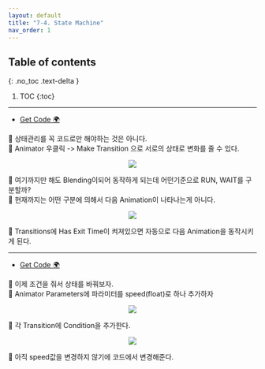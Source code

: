 ```yaml
---
layout: default
title: "7-4. State Machine"
nav_order: 1
---
```


## Table of contents
{: .no_toc .text-delta }

1. TOC
{:toc}

---

* [Get Code 🌍](https://github.com/EasyCoding-7/unity_tutorials/tree/7.4.1)

👑 상태관리를 꼭 코드로만 해야하는 것은 아니다.<br>
👑 Animator 우클릭 -> Make Transition 으로 서로의 상태로 변화를 줄 수 있다.

<p align="center">
  <img src="https://taehyungs-programming-blog.github.io/blog/assets/images/csharp/unity/unity-7-4-1.png"/>
</p>

👑 여기까지만 해도 Blending이되어 동작하게 되는데 어떤기준으로 RUN, WAIT를 구분할까?<br>
👑 현재까지는 어떤 구분에 의해서 다음 Animation이 나타나는게 아니다.

<p align="center">
  <img src="https://taehyungs-programming-blog.github.io/blog/assets/images/csharp/unity/unity-7-4-2.png"/>
</p>

👑 Transitions에 Has Exit Time이 켜져있으면 자동으로 다음 Animation을 동작시키게 된다.

---

* [Get Code 🌍](https://github.com/EasyCoding-7/unity_tutorials/tree/7.4.2)

👑 이제 조건을 줘서 상태를 바꿔보자.<br>
👑 Animator Parameters에 파라미터를 speed(float)로 하나 추가하자

<p align="center">
  <img src="https://taehyungs-programming-blog.github.io/blog/assets/images/csharp/unity/unity-7-4-3.png"/>
</p>

👑 각 Transition에 Condition을 추가한다.

<p align="center">
  <img src="https://taehyungs-programming-blog.github.io/blog/assets/images/csharp/unity/unity-7-4-4.png"/>
</p>

👑 아직 speed값을 변경하지 않기에 코드에서 변경해준다.